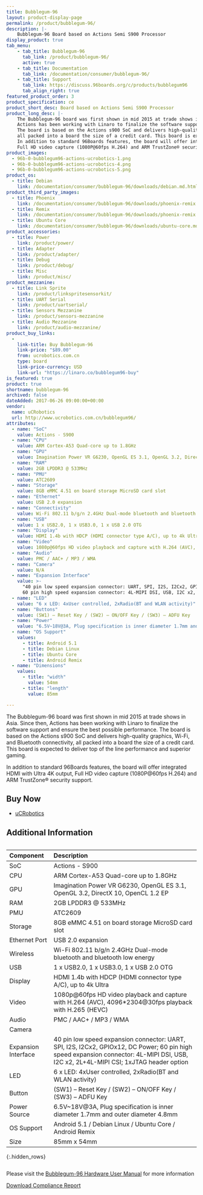 ```yaml
---
title: Bubblegum-96
layout: product-display-page
permalink: /product/bubblegum-96/
description: |-
    Bubblegum-96 Board based on Actions Semi S900 Processor
display_product: true
tab_menu:
    - tab_title: Bubblegum-96
      tab_link: /product/bubblegum-96/
      active: true
    - tab_title: Documentation
      tab_link: /documentation/consumer/bubblegum-96/
    - tab_title: Support
      tab_link: https://discuss.96boards.org/c/products/bubblegum96
      tab_align_right: true
featured_product_order: 3
product_specification: ce
product_short_desc: Board based on Actions Semi S900 Processor
product_long_desc: |-
    The Bubblegum-96 board was first shown in mid 2015 at trade shows in Asia. Since then,
    Actions has been working with Linaro to finalize the software support and ensure the best possible performance.
    The board is based on the Actions s900 SoC and delivers high-quality graphics, Wi-Fi, and Bluetooth connectivity,
    all packed into a board the size of a credit card. This board is expected to deliver top of the line performance and superior gaming.
    In addition to standard 96Boards features, the board will offer integrated HDMI with Ultra 4K output,
    Full HD video capture (1080P@60fps H.264) and ARM TrustZone® security support.
product_images:
  - 96b-0-bubblegum96-actions-ucrobotics-1.png
  - 96b-0-bubblegum96-actions-ucrobotics-4.png
  - 96b-0-bubblegum96-actions-ucrobotics-5.png
product_os:
  - title: Debian
    link: /documentation/consumer/bubblegum-96/downloads/debian.md.html
product_third_party_images:
  - title: Phoenix
    link: /documentation/consumer/bubblegum-96/downloads/phoenix-remix.md.html
  - title: Remix
    link: /documentation/consumer/bubblegum-96/downloads/phoenix-remix.md.html
  - title: Ubuntu Core
    link: /documentation/consumer/bubblegum-96/downloads/ubuntu-core.md.html
product_accessories:
  - title: Power
    link: /product/power/
  - title: Adapter
    link: /product/adapter/
  - title: Debug
    link: /product/debug/
  - title: Misc
    link: /product/misc/
product_mezzanine:
  - title: Link Sprite
    link: /product/linkspritesensorkit/
  - title: UART Serial
    link: /product/uartserial/
  - title: Sensors Mezzanine
    link: /product/sensors-mezzanine
  - title: Audio Mezzanine
    link: /product/audio-mezzanine/
product_buy_links:
  -
    link-title: Buy Bubblegum-96
    link-price: "$89.00"
    from: ucrobotics.com.cn
    type: board
    link-price-currency: USD
    link-url: "https://linaro.co/bubblegum96-buy"
is_featured: true
product: true
shortname: bubblegum-96
archived: false
dateAdded: 2017-06-26 09:00:00+00:00
vendor:
  name: uCRobotics
  url: http://www.ucrobotics.com.cn/bubblegum96/
attributes:
  - name: "SoC"
    value: Actions - S900
  - name: "CPU"
    value: ARM Cortex-A53 Quad-core up to 1.8GHz
  - name: "GPU"
    value: Imagination Power VR G6230, OpenGL ES 3.1, OpenGL 3.2, DirectX 10, OpenCL 1.2 EP
  - name: "RAM"
    value: 2GB LPDDR3 @ 533MHz
  - name: "PMU"
    value: ATC2609
  - name: "Storage"
    value: 8GB eMMC 4.51 on board storage MicroSD card slot
  - name: "Ethernet"
    value: USB 2.0 expansion
  - name: "Connectivity"
    value: Wi-Fi 802.11 b/g/n 2.4GHz Dual-mode bluetooth and bluetooth low energy
  - name: "USB"
    value: 1 x USB2.0, 1 x USB3.0, 1 x USB 2.0 OTG
  - name: "Display"
    value: HDMI 1.4b with HDCP (HDMI connector type A/C), up to 4k Ultra
  - name: "Video"
    value: 1080p@60fps HD video playback and capture with H.264 (AVC), 4096*2304@30fps playback with H.265 (HEVC)
  - name: "Audio"
    value: PMC / AAC+ / MP3 / WMA
  - name: "Camera"
    value: N/A
  - name: "Expansion Interface"
    value: >-
      "40 pin low speed expansion connector: UART, SPI, I2S, I2Cx2, GPIOx12, DC Power;
      60 pin high speed expansion connector: 4L-MIPI DSI, USB, I2C x2, 2L+4L-MIPI CSI; 1xJTAG header option"
  - name: "LED"
    value: "6 x LED: 4xUser controlled, 2xRadio(BT and WLAN activity)"
  - name: "Buttons"
    value: (SW1) – Reset Key / (SW2) – ON/OFF Key / (SW3) – ADFU Key
  - name: "Power"
    value: "6.5V~18V@3A, Plug specification is inner diameter 1.7mm and outer diameter 4.8mm"
  - name: "OS Support"
    values:
      - title: Android 5.1
      - title: Debian Linux
      - title: Ubuntu Core
      - title: Android Remix
  - name: "Dimensions"
    values:
      - title: "width"
        value: 54mm
      - title: "length"
        value: 85mm

---
```

The Bubblegum-96 board was first shown in mid 2015 at trade shows in Asia. Since then,  Actions has been working with Linaro to finalize the software support
and ensure the best possible performance. The board is based on the Actions s900 SoC and delivers high-quality graphics, Wi-Fi, and Bluetooth connectivity, all
packed into a board the size of a credit card. This board is expected to deliver top of the line performance and superior gaming.

In addition to standard 96Boards features, the board will offer integrated HDMI with Ultra 4K output, Full HD video capture (1080P@60fps H.264) and ARM
TrustZone® security support.
## Buy Now

- [uCRobotics](http://linaro.co/bubblegum96-buy)

## Additional Information
<div style="overflow-x:scroll;" markdown="1">

|   Component          |   Description                                                                                          |
|:---------------------|:-------------------------------------------------------------------------------------------------------|
|  SoC                 | Actions - S900                                                                                         |
|  CPU                 | ARM Cortex-A53 Quad-core up to 1.8GHz                                                                  |
|  GPU                 | Imagination Power VR G6230, OpenGL ES 3.1, OpenGL 3.2, DirectX 10, OpenCL 1.2 EP                       |
|  RAM                 | 2GB LPDDR3 @ 533MHz                                                                                    |
|  PMU                 | ATC2609                                                                                                |
|  Storage             | 8GB eMMC 4.51 on board storage MicroSD card slot	                                                |
|  Ethernet Port       | USB 2.0 expansion                                                                                      |
|  Wireless            | Wi-Fi 802.11 b/g/n 2.4GHz Dual-mode bluetooth and bluetooth low energy                                 |
|  USB                 | 1 x USB2.0, 1 x USB3.0, 1 x USB 2.0 OTG                                                                |
|  Display             | HDMI 1.4b with HDCP (HDMI connector type A/C), up to 4k Ultra                                          |
|  Video               | 1080p@60fps HD video playback and capture with H.264 (AVC), 4096*2304@30fps playback with H.265 (HEVC) |
|  Audio               | PMC / AAC+ / MP3 / WMA                                                                                 |
|  Camera              |                                                                              |
|  Expansion Interface | 40 pin low speed expansion connector: UART, SPI, I2S, I2Cx2, GPIOx12, DC Power; 60 pin high speed expansion connector: 4L-MIPI DSI, USB, I2C x2, 2L+4L-MIPI CSI; 1xJTAG header option                                                       |
|  LED                 | 6 x LED: 4xUser controlled, 2xRadio(BT and WLAN activity)                                               |
|  Button              | (SW1) – Reset Key / (SW2) – ON/OFF Key / (SW3) – ADFU Key                                                |
|  Power Source        | 6.5V~18V@3A, Plug specification is inner diameter 1.7mm and outer diameter 4.8mm  |
|  OS Support          | Android 5.1 / Debian Linux / Ubuntu Core / Android Remix                                          |
|  Size                | 85mm x 54mm                                                                     |
{:.hidden_rows}
</div>

Please visit the [Bubblegum-96 Hardware User Manual](https://github.com/96boards/documentation/blob/master/consumer/bubblegum-96/hardware-docs/HardwareManual_Bubblegum96_S900_V1.1.pdf) for more information

<a href="/documentation/consumer/bubblegum-96/hardware-docs/files/compliance-bubblegum96.pdf" class="btn blog-read-more-btn center-block">Download Compliance Report</a>
